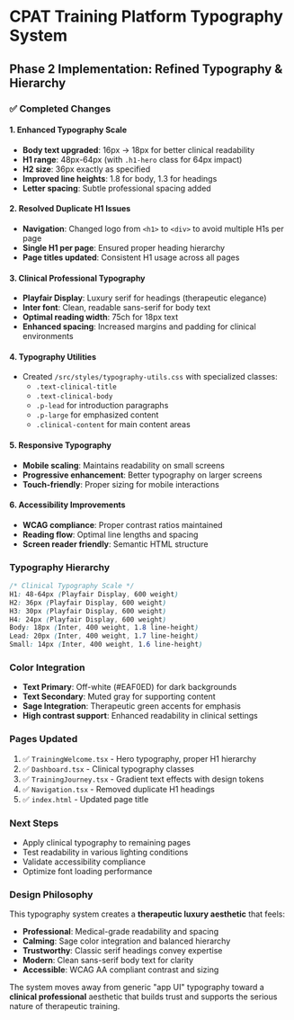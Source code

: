 # CPAT Training Platform Typography System

## Phase 2 Implementation: Refined Typography & Hierarchy

### ✅ Completed Changes

#### 1. **Enhanced Typography Scale**
- **Body text upgraded**: 16px → 18px for better clinical readability
- **H1 range**: 48px-64px (with `.h1-hero` class for 64px impact)
- **H2 size**: 36px exactly as specified
- **Improved line heights**: 1.8 for body, 1.3 for headings
- **Letter spacing**: Subtle professional spacing added

#### 2. **Resolved Duplicate H1 Issues**
- **Navigation**: Changed logo from `<h1>` to `<div>` to avoid multiple H1s per page
- **Single H1 per page**: Ensured proper heading hierarchy
- **Page titles updated**: Consistent H1 usage across all pages

#### 3. **Clinical Professional Typography**
- **Playfair Display**: Luxury serif for headings (therapeutic elegance)
- **Inter font**: Clean, readable sans-serif for body text
- **Optimal reading width**: 75ch for 18px text
- **Enhanced spacing**: Increased margins and padding for clinical environments

#### 4. **Typography Utilities**
- Created `/src/styles/typography-utils.css` with specialized classes:
  - `.text-clinical-title`
  - `.text-clinical-body`
  - `.p-lead` for introduction paragraphs
  - `.p-large` for emphasized content
  - `.clinical-content` for main content areas

#### 5. **Responsive Typography**
- **Mobile scaling**: Maintains readability on small screens
- **Progressive enhancement**: Better typography on larger screens
- **Touch-friendly**: Proper sizing for mobile interactions

#### 6. **Accessibility Improvements**
- **WCAG compliance**: Proper contrast ratios maintained
- **Reading flow**: Optimal line lengths and spacing
- **Screen reader friendly**: Semantic HTML structure

### Typography Hierarchy

```css
/* Clinical Typography Scale */
H1: 48-64px (Playfair Display, 600 weight)
H2: 36px (Playfair Display, 600 weight) 
H3: 30px (Playfair Display, 600 weight)
H4: 24px (Playfair Display, 600 weight)
Body: 18px (Inter, 400 weight, 1.8 line-height)
Lead: 20px (Inter, 400 weight, 1.7 line-height)
Small: 14px (Inter, 400 weight, 1.6 line-height)
```

### Color Integration
- **Text Primary**: Off-white (#EAF0ED) for dark backgrounds
- **Text Secondary**: Muted gray for supporting content
- **Sage Integration**: Therapeutic green accents for emphasis
- **High contrast support**: Enhanced readability in clinical settings

### Pages Updated
1. ✅ `TrainingWelcome.tsx` - Hero typography, proper H1 hierarchy
2. ✅ `Dashboard.tsx` - Clinical typography classes
3. ✅ `TrainingJourney.tsx` - Gradient text effects with design tokens
4. ✅ `Navigation.tsx` - Removed duplicate H1 headings
5. ✅ `index.html` - Updated page title

### Next Steps
- Apply clinical typography to remaining pages
- Test readability in various lighting conditions
- Validate accessibility compliance
- Optimize font loading performance

### Design Philosophy
This typography system creates a **therapeutic luxury aesthetic** that feels:
- **Professional**: Medical-grade readability and spacing
- **Calming**: Sage color integration and balanced hierarchy
- **Trustworthy**: Classic serif headings convey expertise
- **Modern**: Clean sans-serif body text for clarity
- **Accessible**: WCAG AA compliant contrast and sizing

The system moves away from generic "app UI" typography toward a **clinical professional** aesthetic that builds trust and supports the serious nature of therapeutic training.